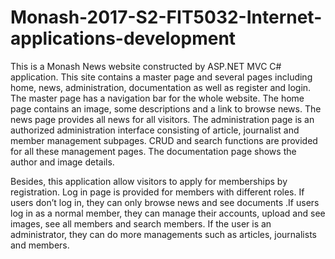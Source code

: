 # Monash-2017-S2-FIT5032-Internet-applications-development
This is a Monash News website constructed by ASP.NET MVC C# application. This site
contains a master page and several pages including home, news, administration,
documentation as well as register and login. The master page has a navigation bar for the
whole website. The home page contains an image, some descriptions and a link to browse
news. The news page provides all news for all visitors. The administration page is an
authorized administration interface consisting of article, journalist and member
management subpages. CRUD and search functions are provided for all these
management pages. The documentation page shows the author and image details.

Besides, this application allow visitors to apply for memberships by registration. Log in
page is provided for members with different roles. If users don’t log in, they can only
browse news and see documents .If users log in as a normal member, they can manage
their accounts, upload and see images, see all members and search members. If the user is
an administrator, they can do more managements such as articles, journalists and
members.

